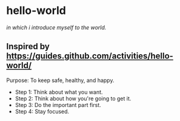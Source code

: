 # hello-world
*in which i introduce myself to the world.*

Inspired by https://guides.github.com/activities/hello-world/
--
Purpose: To keep safe, healthy, and happy.

* Step 1:  Think about what you want.
* Step 2:  Think about how you're going to get it.
* Step 3:  Do the important part first.
* Step 4:  Stay focused.

